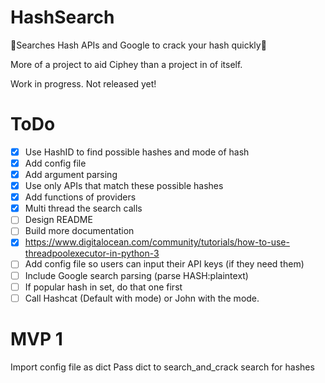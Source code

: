 # HashSearch
🔎Searches Hash APIs and Google to crack your hash quickly🔎

More of a project to aid Ciphey than a project in of itself.

Work in progress. Not released yet!

# ToDo
- [x] Use HashID to find possible hashes and mode of hash
- [x] Add config file
- [x] Add argument parsing
- [x] Use only APIs that match these possible hashes
- [x] Add functions of providers
- [x] Multi thread the search calls
- [ ] Design README
- [ ] Build more documentation
- [x] https://www.digitalocean.com/community/tutorials/how-to-use-threadpoolexecutor-in-python-3
- [ ] Add config file so users can input their API keys (if they need them)
- [ ] Include Google search parsing (parse HASH:plaintext)
- [ ] If popular hash in set, do that one first
- [ ] Call Hashcat (Default with mode) or John with the mode.

# MVP 1
Import config file as dict
Pass dict to search_and_crack
search for hashes
